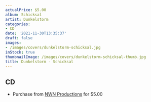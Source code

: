 ```yaml
---
actualPrice: $5.00
album: Schicksal
artist: Dunkelstorm
categories:
- CD
date: '2021-11-30T13:35:37'
draft: false
images:
- /images/covers/dunkelstorm-schicksal.jpg
inStock: true
thumbnailImage: /images/covers/dunkelstorm-schicksal-thumb.jpg
title: Dunkelstorm - Schicksal
---
```


## CD
* Purchase from [NWN Productions](http://shop.nwnprod.com/index.php?route=product/product&path=93&product_id=1491&sort=pd.name&order=ASC) for $5.00
